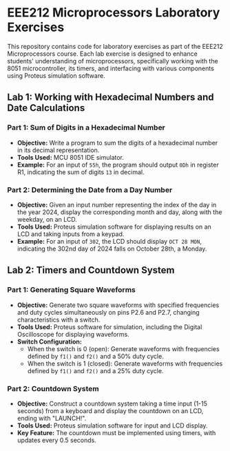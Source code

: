 # EEE212 Microprocessors Laboratory Exercises

This repository contains code for laboratory exercises as part of the EEE212 Microprocessors course. Each lab exercise is designed to enhance students' understanding of microprocessors, 
specifically working with the 8051 microcontroller, its timers, and interfacing with various components using Proteus simulation software.

## Lab 1: Working with Hexadecimal Numbers and Date Calculations

### Part 1: Sum of Digits in a Hexadecimal Number 

- **Objective:** Write a program to sum the digits of a hexadecimal number in its decimal representation.
- **Tools Used:** MCU 8051 IDE simulator.
- **Example:** For an input of `55h`, the program should output `0Dh` in register R1, indicating the sum of digits `13` in decimal.

### Part 2: Determining the Date from a Day Number 

- **Objective:** Given an input number representing the index of the day in the year 2024, display the corresponding month and day, along with the weekday, on an LCD.
- **Tools Used:** Proteus simulation software for displaying results on an LCD and taking inputs from a keypad.
- **Example:** For an input of `302`, the LCD should display `OCT 28 MON`, indicating the 302nd day of 2024 falls on October 28th, a Monday.

## Lab 2: Timers and Countdown System

### Part 1: Generating Square Waveforms 

- **Objective:** Generate two square waveforms with specified frequencies and duty cycles simultaneously on pins P2.6 and P2.7, changing characteristics with a switch.
- **Tools Used:** Proteus software for simulation, including the Digital Oscilloscope for displaying waveforms.
- **Switch Configuration:**
  - When the switch is 0 (open): Generate waveforms with frequencies defined by `f1()` and `f2()` and a 50% duty cycle.
  - When the switch is 1 (closed): Generate waveforms with frequencies defined by `f1()` and `f2()` and a 25% duty cycle.

### Part 2: Countdown System 

- **Objective:** Construct a countdown system taking a time input (1-15 seconds) from a keyboard and display the countdown on an LCD, ending with "LAUNCH!".
- **Tools Used:** Proteus simulation software for input and LCD display.
- **Key Feature:** The countdown must be implemented using timers, with updates every 0.5 seconds.

